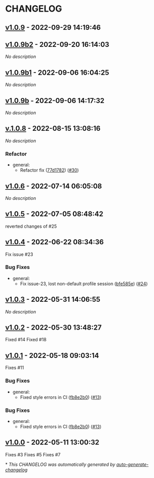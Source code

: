 # CHANGELOG

## [v1.0.9](https://github.com/BstLabs/py-vm-instance-aws/releases/tag/v1.0.9) - 2022-09-29 14:19:46

## [v1.0.9b2](https://github.com/BstLabs/py-vm-instance-aws/releases/tag/v1.0.9b2) - 2022-09-20 16:14:03

*No description*

## [v1.0.9b1](https://github.com/BstLabs/py-vm-instance-aws/releases/tag/v1.0.9b1) - 2022-09-06 16:04:25

*No description*

## [v1.0.9b](https://github.com/BstLabs/py-vm-instance-aws/releases/tag/v1.0.9b) - 2022-09-06 14:17:32

*No description*

## [v.1.0.8](https://github.com/BstLabs/py-vm-instance-aws/releases/tag/v.1.0.8) - 2022-08-15 13:08:16

*No description*

### Refactor

- general:
  - Refactor fix ([77d1782](https://github.com/BstLabs/py-vm-instance-aws/commit/77d178214ba179ab085d7f7e22bd9b2eaf8b3a4f)) ([#30](https://github.com/BstLabs/py-vm-instance-aws/pull/30))

## [v1.0.6](https://github.com/BstLabs/py-vm-instance-aws/releases/tag/v1.0.6) - 2022-07-14 06:05:08

*No description*

## [v1.0.5](https://github.com/BstLabs/py-vm-instance-aws/releases/tag/v1.0.5) - 2022-07-05 08:48:42

reverted changes of #25 

## [v1.0.4](https://github.com/BstLabs/py-vm-instance-aws/releases/tag/v1.0.4) - 2022-06-22 08:34:36

Fix issue #23 

### Bug Fixes

- general:
  - Fix issue-23, lost non-default profile session ([bfe585e](https://github.com/BstLabs/py-vm-instance-aws/commit/bfe585ed4a9a7e847713f4fac09dc5596bd52f30)) ([#24](https://github.com/BstLabs/py-vm-instance-aws/pull/24))

## [v1.0.3](https://github.com/BstLabs/py-vm-instance-aws/releases/tag/v1.0.3) - 2022-05-31 14:06:55

*No description*

## [v1.0.2](https://github.com/BstLabs/py-vm-instance-aws/releases/tag/v1.0.2) - 2022-05-30 13:48:27

Fixed #14 
Fixed #18 

## [v1.0.1](https://github.com/BstLabs/py-vm-instance-aws/releases/tag/v1.0.1) - 2022-05-18 09:03:14

Fixes #11 

### Bug Fixes

- general:
  - Fixed style errors in CI ([fb8e2b0](https://github.com/BstLabs/py-vm-instance-aws/commit/fb8e2b01f60aab7aa571655118aa40c60c8efe79)) ([#13](https://github.com/BstLabs/py-vm-instance-aws/pull/13))

### Bug Fixes

- general:
  - Fixed style errors in CI ([fb8e2b0](https://github.com/BstLabs/py-vm-instance-aws/commit/fb8e2b01f60aab7aa571655118aa40c60c8efe79)) ([#13](https://github.com/BstLabs/py-vm-instance-aws/pull/13))

## [v1.0.0](https://github.com/BstLabs/py-vm-instance-aws/releases/tag/v1.0.0) - 2022-05-11 13:00:32

Fixes #3 
Fixes #5 
Fixes #7 

\* *This CHANGELOG was automatically generated by [auto-generate-changelog](https://github.com/BobAnkh/auto-generate-changelog)*
